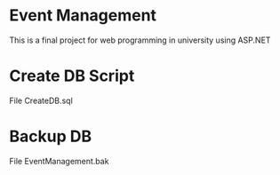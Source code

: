 # Event Management
This is a final project for web programming in university using ASP.NET

# Create DB Script
File CreateDB.sql

# Backup DB
File EventManagement.bak
